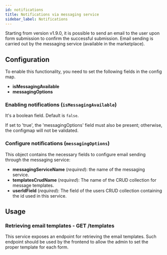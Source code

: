```yaml
---
id: notifications
title: Notifications via messaging service
sidebar_label: Notifications
---
```

Starting from version v1.9.0, it is possible to send an email to the user upon form submission to confirm the successful submission.
Email sending is carried out by the messaging service (available in the marketplace).

## Configuration
To enable this functionality, you need to set the following fields in the config map.
- **isMessagingAvailable**
- **messagingOptions**

### Enabling notifications (`isMessagingAvailable`)
It's a boolean field. Default is `false`.

If set to 'true', the 'messagingOptions' field must also be present; otherwise, the configmap will not be validated.

### Configure notifications (`messagingOptions`)
This object contains the necessary fields to configure email sending through the messaging service:

- **messagingServiceName** (*required*): the name of the messaging service.
- **templatesCrudName** (*required*): The name of the CRUD collection for message templates.
- **userIdField** (*required*): The field of the users CRUD collection containing the id used in this service.

## Usage

### Retrieving email templates - GET /templates
This service exposes an endpoint for retrieving the email templates. Such endpoint should be used by the frontend to allow the admin to set the proper template for each form.
